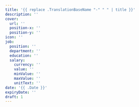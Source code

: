```yaml
---
title: '{{ replace .TranslationBaseName "-" " " | title }}'
description: ''
cover:
  url: ''
  position-x: ''
  position-y: ''
icon: ''
job:
  position: ''
  department: ''
  education: ''
  salary:
    currency: ''
    value: ''
    minValue: ''
    maxValue: ''
    unitText: ''
date: '{{ .Date }}'
expiryDate: ''
draft: 1
---
```

